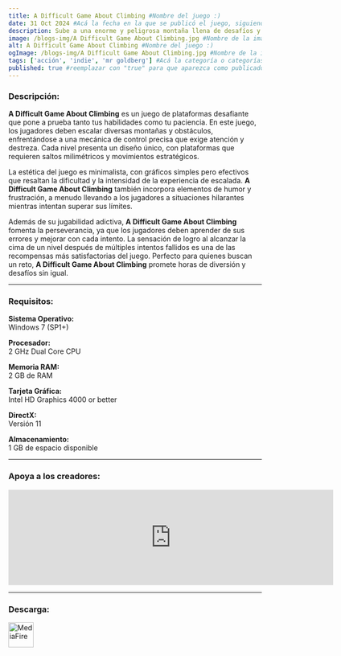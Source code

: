 ```yaml
---
title: A Difficult Game About Climbing #Nombre del juego :)
date: 31 Oct 2024 #Acá la fecha en la que se publicó el juego, siguiendo este formato: Dia "30", Mes "Oct", Año "2024" = como debe quedar: 30 Oct 2024
description: Sube a una enorme y peligrosa montaña llena de desafíos y sorpresas. Ten cuidado con las superficies resbaladizas mientras te diriges hacia la cima. ¡La gloria eterna y un regalo maravilloso esperan a todos los escaladores que logren llegar a la cima! #Acá una mini descripción del juego
image: /blogs-img/A Difficult Game About Climbing.jpg #Nombre de la imagen, por lo general es exactamente el mismo nombre que el juego excluyendo lo ":" (Dos puntos)
alt: A Difficult Game About Climbing #Nombre del juego :)
ogImage: /blogs-img/A Difficult Game About Climbing.jpg #Nombre de la imagen, por lo general es exactamente el mismo nombre que el juego excluyendo lo ":" (Dos puntos)
tags: ['acción', 'indie', 'mr goldberg'] #Acá la categoría o categorías del juego, si es más de una se coloca en este formato: ['categoría1', 'categoría2']
published: true #reemplazar con "true" para que aparezca como publicado
---
```


<!--En VSCode seleccionando una palabra, por ejemplo: "A Difficult Game About Climbing" y apretando Ctrl+F2 se seleccionan todas las palabras iguales-->

### Descripción:
**A Difficult Game About Climbing** es un juego de plataformas desafiante que pone a prueba tanto tus habilidades como tu paciencia. En este juego, los jugadores deben escalar diversas montañas y obstáculos, enfrentándose a una mecánica de control precisa que exige atención y destreza. Cada nivel presenta un diseño único, con plataformas que requieren saltos milimétricos y movimientos estratégicos.

La estética del juego es minimalista, con gráficos simples pero efectivos que resaltan la dificultad y la intensidad de la experiencia de escalada. **A Difficult Game About Climbing** también incorpora elementos de humor y frustración, a menudo llevando a los jugadores a situaciones hilarantes mientras intentan superar sus límites.

Además de su jugabilidad adictiva, **A Difficult Game About Climbing** fomenta la perseverancia, ya que los jugadores deben aprender de sus errores y mejorar con cada intento. La sensación de logro al alcanzar la cima de un nivel después de múltiples intentos fallidos es una de las recompensas más satisfactorias del juego. Perfecto para quienes buscan un reto, **A Difficult Game About Climbing** promete horas de diversión y desafíos sin igual.

<!--Prompt para Chat-GPT: Hazme una descripción para el juego "A Difficult Game About Climbing" y cada que menciones "A Difficult Game About Climbing" ponlo en negrita -->

---

### Requisitos:
**Sistema Operativo:**  
Windows 7 (SP1+)

**Procesador:**  
2 GHz Dual Core CPU

**Memoria RAM:**  
2 GB de RAM

**Tarjeta Gráfica:**  
Intel HD Graphics 4000 or better

**DirectX:**  
Versión 11

**Almacenamiento:**  
1 GB de espacio disponible

<!--Si falta o sobra un requisito se quita o se agrega manteniendo el mismo formato-->

---

### Apoya a los creadores:
<iframe src="https://store.steampowered.com/widget/2497920/" frameborder="0" width="646" height="190" style="background-color: transparent;"></iframe>

<!--Reemplazar los numeros (AppID) del juego (en este caso 2497920) por el numero (AppID) correspondiente con el juego a publicar-->
<!--El AppID se encuentra en la URL del Juego en Steam-->

---

### Descarga:

[<img src="https://gist.github.com/cxmeel/0dbc95191f239b631c3874f4ccf114e2/raw/download.svg" alt="MediaFire" height="50" />](https://www.mediafire.com/file/rflrzho9arnwp4b/A_Difficult_Game_About_Climbing.zip/file)

<!-- # se debe reemplazar por el link de descarga-->

<!--MediaFire se debe reemplazar por el servicio donde está subido el juego-->
